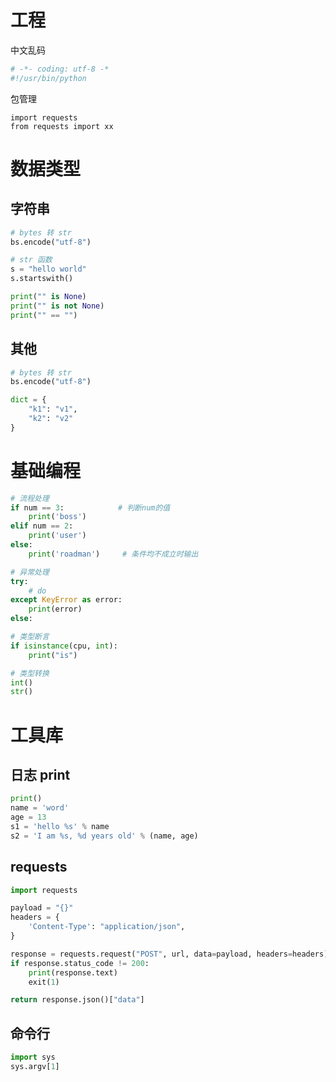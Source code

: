 # 工程

中文乱码
```py
# -*- coding: utf-8 -*
#!/usr/bin/python
```

包管理
```
import requests
from requests import xx
```

# 数据类型

## 字符串

```py
# bytes 转 str
bs.encode("utf-8")

# str 函数
s = "hello world"
s.startswith()

print("" is None)
print("" is not None)
print("" == "")
```

## 其他
```py
# bytes 转 str
bs.encode("utf-8")

dict = {
    "k1": "v1",
    "k2": "v2"
}
```

# 基础编程

```py
# 流程处理
if num == 3:            # 判断num的值
    print('boss')
elif num == 2:
    print('user')
else:
    print('roadman')     # 条件均不成立时输出

# 异常处理
try:
    # do
except KeyError as error:
    print(error)
else:

# 类型断言
if isinstance(cpu, int):
    print("is")

# 类型转换
int()
str()
```

# 工具库

## 日志 print

```py
print()
name = 'word'
age = 13
s1 = 'hello %s' % name
s2 = 'I am %s, %d years old' % (name, age)
```

## requests

```py
import requests

payload = "{}"
headers = {
    'Content-Type': "application/json",
}

response = requests.request("POST", url, data=payload, headers=headers)
if response.status_code != 200:
    print(response.text)
    exit(1)

return response.json()["data"]
```

## 命令行

```py
import sys
sys.argv[1]
```
